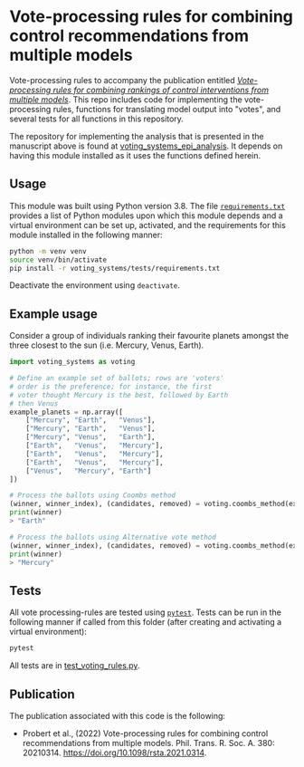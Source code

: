 # Vote-processing rules for combining control recommendations from multiple models

Vote-processing rules to accompany the publication entitled [*Vote-processing rules for combining rankings of control interventions from multiple models*](https://royalsocietypublishing.org/doi/10.1098/rsta.2021.0314).  This repo includes code for implementing the vote-processing rules, functions for translating model output into "votes", and several tests for all functions in this repository.  


The repository for implementing the analysis that is presented in the manuscript above is found at [voting_systems_epi_analysis](https://github.com/p-robot/voting_systems_epi_analysis).  It depends on having this module installed as it uses the functions defined herein.  

## Usage

This module was built using Python version 3.8.  The file [`requirements.txt`](voting_systems/tests/requirements.txt) provides a list of Python modules upon which this module depends and a virtual environment can be set up, activated, and the requirements for this module installed in the following manner: 

```bash
python -m venv venv
source venv/bin/activate
pip install -r voting_systems/tests/requirements.txt
```
Deactivate the environment using `deactivate`.

## Example usage

Consider a group of individuals ranking their favourite planets amongst the three closest to the sun (i.e. Mercury, Venus, Earth).

```python
import voting_systems as voting

# Define an example set of ballots; rows are 'voters'
# order is the preference; for instance, the first
# voter thought Mercury is the best, followed by Earth
# then Venus
example_planets = np.array([
    ["Mercury", "Earth",   "Venus"],
    ["Mercury", "Earth",   "Venus"],
    ["Mercury", "Venus",   "Earth"],
    ["Earth",   "Venus",   "Mercury"],
    ["Earth",   "Venus",   "Mercury"],
    ["Earth",   "Venus",   "Mercury"],
    ["Venus",   "Mercury", "Earth"]
])

# Process the ballots using Coombs method
(winner, winner_index), (candidates, removed) = voting.coombs_method(example_planets)
print(winner)
> "Earth"

# Process the ballots using Alternative vote method
(winner, winner_index), (candidates, removed) = voting.coombs_method(example_planets)
print(winner)
> "Mercury"
```

## Tests 

All vote processing-rules are tested using [`pytest`](https://docs.pytest.org/en/stable/).  Tests can be run in the following manner if called from this folder (after creating and activating a virtual environment): 

```bash
pytest
```

All tests are in [test_voting_rules.py](voting_systems/tests/test_voting_rules.py).  

## Publication

The publication associated with this code is the following:

- Probert et al., (2022) Vote-processing rules for combining control recommendations from multiple models.  Phil. Trans. R. Soc. A. 380: 20210314. https://doi.org/10.1098/rsta.2021.0314.
